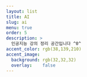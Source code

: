 ```yaml
---
layout: list
title: AI
slug: ai
menu: true
order: 5
description: >
  인공지능 강의 정리 공간입니다 ^0^
accent_color: rgb(38,139,210)
accent_image:
  background: rgb(32,32,32)
  overlay:    false
---
```

